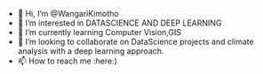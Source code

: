 - 👋 Hi, I’m @WangariKimotho
- 👀 I’m interested in DATASCIENCE AND DEEP LEARNING 
- 🌱 I’m currently learning Computer Vision,GIS
- 💞️ I’m looking to collaborate on DataScience projects and climate analysis with a deep learning approach.
- 📫 How to reach me :here:)

<!---
WangariKimotho/WangariKimotho is a ✨ special ✨ repository because its `README.md` (this file) appears on your GitHub profile.
You can click the Preview link to take a look at your changes.
--->
